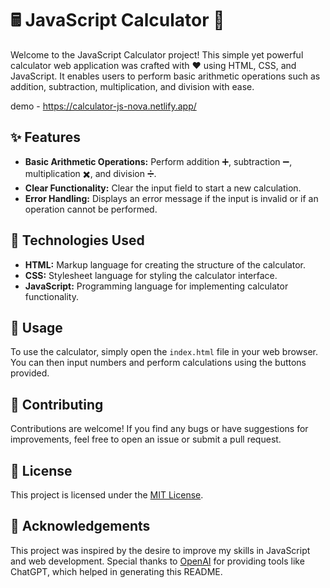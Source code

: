 
# 🖩 JavaScript Calculator 🌟

Welcome to the JavaScript Calculator project! This simple yet powerful calculator web application was crafted with ❤️ using HTML, CSS, and JavaScript. It enables users to perform basic arithmetic operations such as addition, subtraction, multiplication, and division with ease.

demo - https://calculator-js-nova.netlify.app/

## ✨ Features

- **Basic Arithmetic Operations:** Perform addition ➕, subtraction ➖, multiplication ✖️, and division ➗.
- **Clear Functionality:** Clear the input field to start a new calculation.
- **Error Handling:** Displays an error message if the input is invalid or if an operation cannot be performed.

## 🚀 Technologies Used

- **HTML:** Markup language for creating the structure of the calculator.
- **CSS:** Stylesheet language for styling the calculator interface.
- **JavaScript:** Programming language for implementing calculator functionality.

## 🎉 Usage

To use the calculator, simply open the `index.html` file in your web browser. You can then input numbers and perform calculations using the buttons provided.

## 🤝 Contributing

Contributions are welcome! If you find any bugs or have suggestions for improvements, feel free to open an issue or submit a pull request.

## 📝 License

This project is licensed under the [MIT License](LICENSE).

## 🙏 Acknowledgements

This project was inspired by the desire to improve my skills in JavaScript and web development. Special thanks to [OpenAI](https://openai.com/) for providing tools like ChatGPT, which helped in generating this README.

